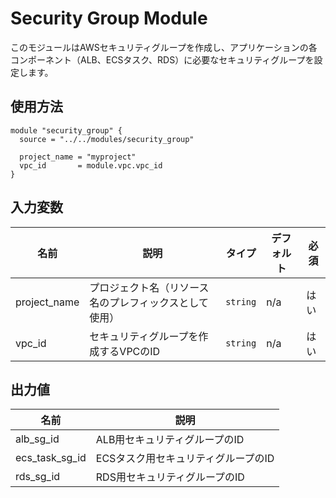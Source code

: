 # Security Group Module

このモジュールはAWSセキュリティグループを作成し、アプリケーションの各コンポーネント（ALB、ECSタスク、RDS）に必要なセキュリティグループを設定します。

## 使用方法

```hcl
module "security_group" {
  source = "../../modules/security_group"

  project_name = "myproject"
  vpc_id       = module.vpc.vpc_id
}
```

## 入力変数

| 名前         | 説明                                  | タイプ      | デフォルト | 必須 |
|-------------|--------------------------------------|-----------|----------|-----|
| project_name | プロジェクト名（リソース名のプレフィックスとして使用） | `string`  | n/a      | はい |
| vpc_id      | セキュリティグループを作成するVPCのID        | `string`  | n/a      | はい |

## 出力値

| 名前           | 説明                                |
|---------------|-----------------------------------|
| alb_sg_id     | ALB用セキュリティグループのID            |
| ecs_task_sg_id | ECSタスク用セキュリティグループのID       |
| rds_sg_id     | RDS用セキュリティグループのID            |